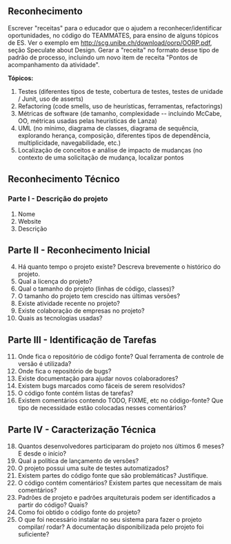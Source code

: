 ## Reconhecimento 

Escrever "receitas" para o educador que o ajudem a reconhecer/identificar oportunidades, no código do TEAMMATES, para ensino de alguns tópicos de ES. Ver o exemplo em http://scg.unibe.ch/download/oorp/OORP.pdf, seção Speculate about Design. Gerar a "receita" no formato desse tipo de padrão de processo, incluindo um novo item de receita "Pontos de acompanhamento da atividade". 


**Tópicos:**
1. Testes (diferentes tipos de teste, cobertura de testes, testes de unidade / Junit, uso de asserts)
2. Refactoring (code smells, uso de heurísticas, ferramentas, refactorings)
3. Métricas de software (de tamanho, complexidade -- incluindo McCabe, OO, métricas usadas pelas heurísticas de Lanza)
4. UML (no mínimo, diagrama de classes, diagrama de sequência, explorando herança, composição, diferentes tipos de dependência, multiplicidade, navegabilidade, etc.)
5. Localização de conceitos e análise de impacto de mudanças (no contexto de uma solicitação de mudança, localizar pontos 

## Reconhecimento Técnico

### Parte I - Descrição do projeto

1. Nome
2. Website
3. Descrição

## Parte II - Reconhecimento Inicial 

4. Há quanto tempo o projeto existe? Descreva brevemente o histórico do projeto.
5. Qual a licença do projeto?
6. Qual o tamanho do projeto (linhas de código, classes)?
7. O tamanho do projeto tem crescido nas últimas versões?
8. Existe atividade recente no projeto?
9. Existe colaboração de empresas no projeto?
10. Quais as tecnologias usadas?

## Parte III - Identificação de Tarefas 

11. Onde fica o repositório de código fonte? Qual ferramenta de controle de
versão é utilizada?
12. Onde fica o repositório de bugs?
13. Existe documentação para ajudar novos colaboradores?
14. Existem bugs marcados como fáceis de serem resolvidos?
15. O código fonte contém listas de tarefas?
16. Existem comentários contendo TODO, FIXME, etc no código-fonte? Que tipo
de necessidade estão colocadas nesses comentários?

## Parte IV - Caracterização Técnica

18. Quantos desenvolvedores participaram do projeto nos últimos 6 meses? E
desde o início?
19. Qual a política de lançamento de versões?
20. O projeto possui uma suíte de testes automatizados?
21. Existem partes do código fonte que são problemáticas? Justifique.
22. O código contém comentários? Existem partes que necessitam de mais comentários?
23. Padrões de projeto e padrões arquiteturais podem ser identificados a partir do código? Quais?
24. Como foi obtido o código fonte do projeto?
25. O que foi necessário instalar no seu sistema para fazer o projeto compilar/ rodar? A documentação disponibilizada pelo projeto foi suficiente?


